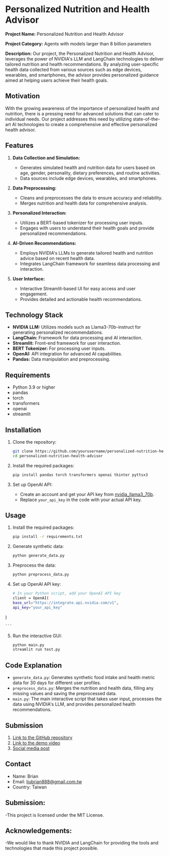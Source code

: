 # Personalized Nutrition and Health Advisor

**Project Name:** Personalized Nutrition and Health Advisor

**Project Category:** Agents with models larger than 8 billion parameters

**Description:**
Our project, the Personalized Nutrition and Health Advisor, leverages the power of NVIDIA's LLM and LangChain technologies to deliver tailored nutrition and health recommendations. By analyzing user-specific health data collected from various sources such as edge devices, wearables, and smartphones, the advisor provides personalized guidance aimed at helping users achieve their health goals.

## Motivation

With the growing awareness of the importance of personalized health and nutrition, there is a pressing need for advanced solutions that can cater to individual needs. Our project addresses this need by utilizing state-of-the-art AI technologies to create a comprehensive and effective personalized health advisor.

## Features

1. **Data Collection and Simulation:**
   - Generates simulated health and nutrition data for users based on age, gender, personality, dietary preferences, and routine activities.
   - Data sources include edge devices, wearables, and smartphones.

2. **Data Preprocessing:**
   - Cleans and preprocesses the data to ensure accuracy and reliability.
   - Merges nutrition and health data for comprehensive analysis.

3. **Personalized Interaction:**
   - Utilizes a BERT-based tokenizer for processing user inputs.
   - Engages with users to understand their health goals and provide personalized recommendations.

4. **AI-Driven Recommendations:**
   - Employs NVIDIA's LLMs to generate tailored health and nutrition advice based on recent health data.
   - Integrates LangChain framework for seamless data processing and interaction.

5. **User Interface:**
   - Interactive Streamlit-based UI for easy access and user engagement.
   - Provides detailed and actionable health recommendations.

## Technology Stack

- **NVIDIA LLM:** Utilizes models such as Llama3-70b-instruct for generating personalized recommendations.
- **LangChain:** Framework for data processing and AI interaction.
- **Streamlit:** Front-end framework for user interaction.
- **BERT Tokenizer:** For processing user inputs.
- **OpenAI:** API integration for advanced AI capabilities.
- **Pandas:** Data manipulation and preprocessing.

## Requirements

- Python 3.9 or higher
- pandas
- torch
- transformers
- openai
- streamlit


## Installation

1. Clone the repository:
    ```bash
    git clone https://github.com/yourusername/personalized-nutrition-health-advisor.git
    cd personalized-nutrition-health-advisor
    ```

2. Install the required packages:
    ```bash
    pip install pandas torch transformers openai tkinter pyttsx3
    ```

3. Set up OpenAI API:
    - Create an account and get your API key from [nvidia_llama3_70b](https://build.nvidia.com/explore/discover?snippet_tab=Python#llama3-70b).
    - Replace `your_api_key` in the code with your actual API key.

## Usage
1. Install the required packages:
    ```bash
    pip install -r requirements.txt
    ```

2. Generate synthetic data:
    ```bash
    python generate_data.py
    ```

3. Preprocess the data:
    ```bash
    python preprocess_data.py
    ```

4. Set up OpenAI API key:
    ```bash
   # In your Python script, add your OpenAI API key
   client = OpenAI(
   base_url="https://integrate.api.nvidia.com/v1",
   api_key="your_api_key"
)

    ```

5. Run the interactive GUI:
    ```bash
    python main.py
    streamlit run test.py 
    ```

## Code Explanation

- `generate_data.py`: Generates synthetic food intake and health metric data for 30 days for different user profiles.
- `preprocess_data.py`: Merges the nutrition and health data, filling any missing values and saving the preprocessed data.
- `main.py`: The main interactive script that takes user input, processes the data using NVIDIA's LLM, and provides personalized health recommendations.

## Submission

1. [Link to the GitHub repository](https://github.com/brianbrbr/personalized-nutrition-health-advisor)
2. [Link to the demo video](https://youtu.be/your-demo-video)
3. [Social media post](https://twitter.com/your-twitter-post)

## Contact

- Name: Brian
- Email: liubrian888@gmail.com.tw
- Country: Taiwan

## Submission:
-This project is licensed under the MIT License.

## Acknowledgements:
-We would like to thank NVIDIA and LangChain for providing the tools and technologies that made this project possible.
